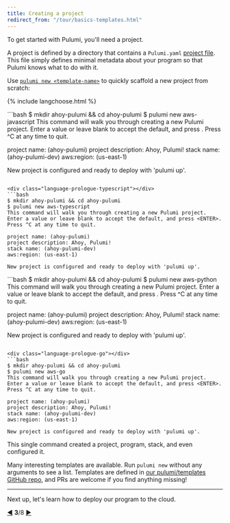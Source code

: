 ```yaml
---
title: Creating a project
redirect_from: "/tour/basics-templates.html"
---
```


To get started with Pulumi, you'll need a project.

A project is defined by a directory that contains a `Pulumi.yaml` [project file](../reference/project.html).  This file
simply defines minimal metadata about your program so that Pulumi knows what to do with it.

Use [`pulumi new <template-name>`](/reference/cli/pulumi_new.html) to quickly scaffold a new project from scratch:

{% include langchoose.html %}

<div class="language-prologue-javascript"></div>
```bash
$ mkdir ahoy-pulumi && cd ahoy-pulumi
$ pulumi new aws-javascript
This command will walk you through creating a new Pulumi project.
Enter a value or leave blank to accept the default, and press <ENTER>.
Press ^C at any time to quit.

project name: (ahoy-pulumi)
project description: Ahoy, Pulumi!
stack name: (ahoy-pulumi-dev)
aws:region: (us-east-1)

New project is configured and ready to deploy with 'pulumi up'.
```

<div class="language-prologue-typescript"></div>
```bash
$ mkdir ahoy-pulumi && cd ahoy-pulumi
$ pulumi new aws-typescript
This command will walk you through creating a new Pulumi project.
Enter a value or leave blank to accept the default, and press <ENTER>.
Press ^C at any time to quit.

project name: (ahoy-pulumi)
project description: Ahoy, Pulumi!
stack name: (ahoy-pulumi-dev)
aws:region: (us-east-1)

New project is configured and ready to deploy with 'pulumi up'.
```

<div class="language-prologue-python"></div>
```bash
$ mkdir ahoy-pulumi && cd ahoy-pulumi
$ pulumi new aws-python
This command will walk you through creating a new Pulumi project.
Enter a value or leave blank to accept the default, and press <ENTER>.
Press ^C at any time to quit.

project name: (ahoy-pulumi)
project description: Ahoy, Pulumi!
stack name: (ahoy-pulumi-dev)
aws:region: (us-east-1)

New project is configured and ready to deploy with 'pulumi up'.
```

<div class="language-prologue-go"></div>
```bash
$ mkdir ahoy-pulumi && cd ahoy-pulumi
$ pulumi new aws-go
This command will walk you through creating a new Pulumi project.
Enter a value or leave blank to accept the default, and press <ENTER>.
Press ^C at any time to quit.

project name: (ahoy-pulumi)
project description: Ahoy, Pulumi!
stack name: (ahoy-pulumi-dev)
aws:region: (us-east-1)

New project is configured and ready to deploy with 'pulumi up'.
```

This single command created a project, program, stack, and even configured it.

Many interesting templates are available.  Run `pulumi new` without any arguments to see a list.  Templates are defined
in [our pulumi/templates GitHub repo](https://github.com/pulumi/templates), and PRs are welcome if you find anything
missing!

***

Next up, let's learn how to deploy our program to the cloud.

<div class="tour-nav">
    <a class="tour-button enabled" href="basics-programs.html" title="Programs">◀</a>
    <span class="tour-index"><strong>3</strong>/8</span>
    <a class="tour-button enabled" href="basics-deploying.html" title="Deploying code">▶</a>
</div>
